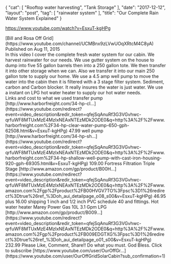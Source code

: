 {
   "cat": [
      "Rooftop water harvesting",
      "Tank Storage"
   ],
   "date": "2017-12-12",
   "layout": "post",
   "tag": [
      "rainwater system"
   ],
   "title": "Our Complete Rain Water System Explained"
}

https://www.youtube.com/watch?v=EsxuT-kgHPg
<div id="top-row" class="style-scope ytd-video-secondary-info-renderer">
<div id="upload-info" class="style-scope ytd-video-owner-renderer"><span class="date style-scope ytd-video-secondary-info-renderer">[Bill and Rosa Off Grid](https://www.youtube.com/channel/UCMBnx9zLVwUOqXRtcM4C8yA) Published on Aug 11, 2015</span></div>
<div id="sponsor-button" class="style-scope ytd-video-owner-renderer"></div>
</div>
<div id="content" class="style-scope ytd-expander">In this video I cover the complete fresh water system for our cabin. We harvest rainwater for our needs. We use gutter system on the house to dump into five 55 gallon barrels then into a 250 gallon tote. We then transfer it into other storage when we can. Also we transfer it into our main 250 gallon tote to supply our home. We use a 4.5 amp well pump to move the water into the cabin then it is filtered with a 3 stage filter system. Sediment, carbon and Carbon blocker. It really insures the water is just water. We use a instant on LPG hot water heater to supply our hot water needs.</div>
<div></div>
<div class="style-scope ytd-expander">Links and cost to what we used transfer pump [http://www.harborfreight.com/34-hp-cl...](https://www.youtube.com/redirect?event=video_description&redir_token=qfejSqAnuRf3G3VGvhwc-qrfuWF8MTUxMzE4MzIxNEAxNTEzMDk2ODE0&q=http%3A%2F%2Fwww.harborfreight.com%2F34-hp-clear-water-pump-650-gph-62508.html&v=EsxuT-kgHPg) 47.99 well pump [http://www.harborfreight.com/34-hp-sh...](https://www.youtube.com/redirect?event=video_description&redir_token=qfejSqAnuRf3G3VGvhwc-qrfuWF8MTUxMzE4MzIxNEAxNTEzMDk2ODE0&q=http%3A%2F%2Fwww.harborfreight.com%2F34-hp-shallow-well-pump-with-cast-iron-housing-920-gph-69305.html&v=EsxuT-kgHPg) 109.00 Fortress Filtration Triple Stage [http://www.amazon.com/gp/product/B00H...](https://www.youtube.com/redirect?event=video_description&redir_token=qfejSqAnuRf3G3VGvhwc-qrfuWF8MTUxMzE4MzIxNEAxNTEzMDk2ODE0&q=http%3A%2F%2Fwww.amazon.com%2Fgp%2Fproduct%2FB00HVGV7TO%3Fpsc%3D1%26redirect%3Dtrue%26ref_%3Doh_aui_detailpage_o08_s00&v=EsxuT-kgHPg) 46.95 plus 16.00 shipping 1 inch and 1/2 inch PVC schedule 40 and fittings. Hot water heater Marey Power Gas 10L 3.1 Gpm LPG [http://www.amazon.com/gp/product/B009...](https://www.youtube.com/redirect?event=video_description&redir_token=qfejSqAnuRf3G3VGvhwc-qrfuWF8MTUxMzE4MzIxNEAxNTEzMDk2ODE0&q=http%3A%2F%2Fwww.amazon.com%2Fgp%2Fproduct%2FB009EDGTXG%3Fpsc%3D1%26redirect%3Dtrue%26ref_%3Doh_aui_detailpage_o01_s00&v=EsxuT-kgHPg) 232.99 Please Like, Comment, Share!! Do what you must. God Bless. Click to subscribe [https://www.youtube.com/user/OurOffGr...](https://www.youtube.com/user/OurOffGridSolarCabin?sub_confirmation=1)</div>
&nbsp;
